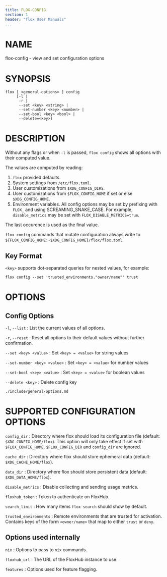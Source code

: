 ```yaml
---
title: FLOX-CONFIG
section: 1
header: "flox User Manuals"
...
```



# NAME

flox-config - view and set configuration options

# SYNOPSIS

```
flox [ <general-options> ] config
     [-l |
      -r |
      --set <key> <string> |
      --set-number <key> <number> |
      --set-bool <key> <bool> |
      --delete=<key>]
```

# DESCRIPTION

Without any flags or when `-l` is passed, `flox config` shows all options with
their computed value.

The values are computed by reading:

1. `flox` provided defaults.
2. System settings from `/etc/flox.toml`.
3. User customizations from `$XDG_CONFIG_DIRS`.
4. User customizations from `$FLOX_CONFIG_HOME` if set or else `$XDG_CONFIG_HOME`.
4. Environment variables.
   All config options may be set by prefixing with `FLOX_` and using
   SCREAMING_SNAKE_CASE.
   For example, `disable_metrics` may be set with `FLOX_DISABLE_METRICS=true`.

The last occurence is used as the final value.

`flox config` commands that mutate configuration always write to
`${FLOX_CONFIG_HOME:-$XDG_CONFIG_HOME}/flox/flox.toml`.

## Key Format

`<key>` supports dot-separated queries for nested values, for example:

```
flox config --set 'trusted_environments."owner/name"' trust
```

# OPTIONS

## Config Options

`-l`, `--list`
:   List the current values of all options.

`-r`, `--reset`
:   Reset all options to their default values without further confirmation.

`--set <key> <value>`
:  Set `<key> = <value>` for string values

`--set-number <key> <value>`
:  Set `<key> = <value>` for number values

`--set-bool <key> <value>`
:  Set `<key> = <value>` for boolean values

`--delete <key>`
:   Delete config key

```{.include}
./include/general-options.md
```

# SUPPORTED CONFIGURATION OPTIONS

`config_dir`
:   Directory where flox should load its configuration file (default:
    `$XDG_CONFIG_HOME/flox`).
    This option will only take effect if set with `$FLOX_CONFIG_HOME`.
    `$FLOX_CONFIG_DIR` and `config_dir` are ignored.

`cache_dir`
:   Directory where flox should store ephemeral data (default:
    `$XDG_CACHE_HOME/flox`).

`data_dir`
:   Directory where flox should store persistent data (default:
    `$XDG_DATA_HOME/flox`).

`disable_metrics`
:   Disable collecting and sending usage metrics.

`floxhub_token`
:   Token to authenticate on FloxHub.

`search_limit`
:   How many items `flox search` should show by default.

`trusted_environments`
:   Remote environments that are trusted for activation.
    Contains keys of the form `<owner/name>` that map to either `trust` or
    `deny`.

## Options used internally

`nix`
:   Options to pass to `nix` commands.

`floxhub_url`
:   The URL of the FloxHub instance to use.

`features`
:   Options used for feature flagging.
